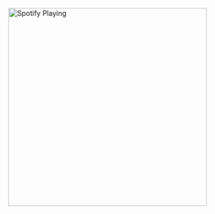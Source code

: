 [<img src="https://novatorem-g3m5ry463-lambo-liu.vercel.app/api/spotify" alt="Spotify Playing" width="400" />](https://open.spotify.com/user/tripledarts)